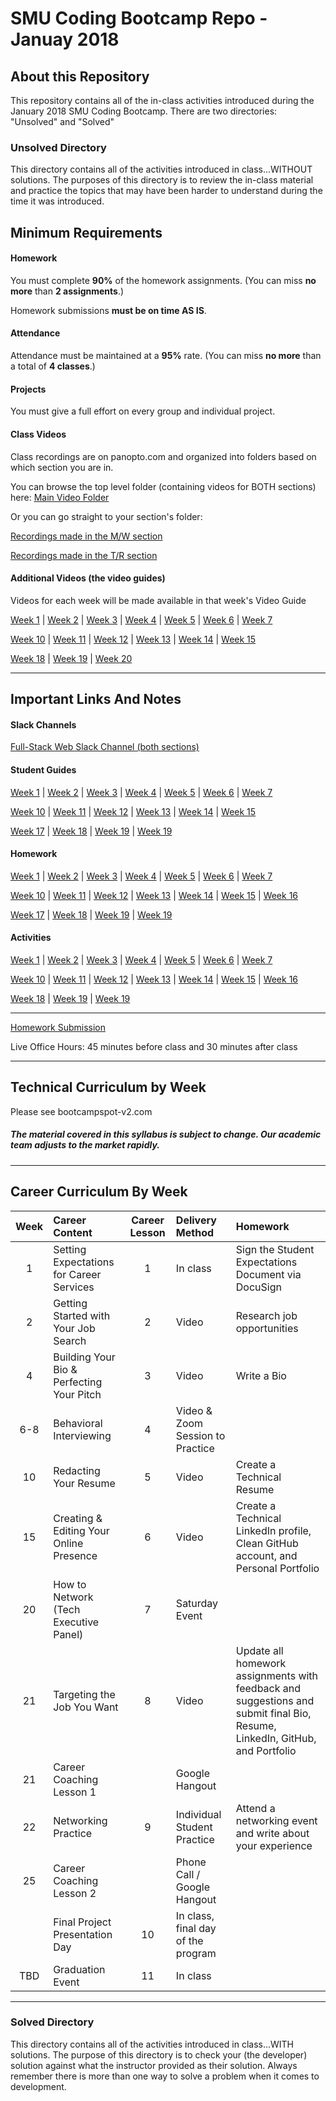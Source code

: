 # SMU Coding Bootcamp Repo - Januay 2018

## About this Repository

This repository contains all of the in-class activities introduced during the January 2018 SMU Coding Bootcamp. There are two directories: "Unsolved" and "Solved"

### Unsolved Directory

This directory contains all of the activities introduced in class...WITHOUT solutions. The purposes of this directory is to review the in-class material and practice the topics that may have been harder to understand during the time it was introduced.

## Minimum Requirements


#### Homework


You must complete **90%** of the homework assignments. (You can miss **no more** than **2 assignments**.)


Homework submissions **must be on time AS IS**. 


#### Attendance


Attendance must be maintained at a **95%** rate. (You can miss **no more** than a total of **4 classes**.)


#### Projects


You must give a full effort on every group and individual project.


#### Class Videos

Class recordings are on panopto.com and organized into folders based on which section you are in.

You can browse the top level folder (containing videos for BOTH sections) here:
[Main Video Folder](https://codingbootcamp.hosted.panopto.com/Panopto/Pages/Sessions/List.aspx?folderID=78b66bce-e3ee-40e1-9180-edb24d8f411f)

Or you can go straight to your section's folder:

[Recordings made in the M/W section](https://codingbootcamp.hosted.panopto.com/Panopto/Pages/Sessions/List.aspx?folderID=a7182c05-2c8f-41ed-9d8a-a86d0112a6bb)

[Recordings made in the T/R section](https://codingbootcamp.hosted.panopto.com/Panopto/Pages/Sessions/List.aspx?folderID=d623fb7f-c667-4636-b61d-a86b0027c690)

#### Additional Videos (the video guides)
Videos for each week will be made available in that week's Video Guide 

[Week 1](02-lesson-plans/part-time/01-Week/VideoGuide.md) | 
[Week 2](02-lesson-plans/part-time/02-Week/VideoGuide.md) | 
[Week 3](02-lesson-plans/part-time/03-Week/VideoGuide.md) | 
[Week 4](02-lesson-plans/part-time/04-Week/VideoGuide.md) | 
[Week 5](02-lesson-plans/part-time/05-Week/VideoGuide.md) | 
[Week 6](02-lesson-plans/part-time/06-Week/VideoGuide.md) | 
[Week 7](02-lesson-plans/part-time/07-Week/VideoGuide.md)


[Week 10](02-lesson-plans/part-time/10-Week/VideoGuide.md) | 
[Week 11](02-lesson-plans/part-time/11-Week/VideoGuide.md) | 
[Week 12](02-lesson-plans/part-time/12-Week/VideoGuide.md) | 
[Week 13](02-lesson-plans/part-time/13-Week/VideoGuide.md) | 
[Week 14](02-lesson-plans/part-time/14-Week/VideoGuide.md) | 
[Week 15](02-lesson-plans/part-time/15-Week/VideoGuide.md)


[Week 18](02-lesson-plans/part-time/18-Week/VideoGuide.md) | 
[Week 19](02-lesson-plans/part-time/19-Week/VideoGuide.md) | 
[Week 20](02-lesson-plans/part-time/20-Week/VideoGuide.md)

-----------------------------------------


## Important Links And Notes

#### Slack Channels
[Full-Stack Web Slack Channel (both sections)](https://smujan18cohort.slack.com/messages/C8WKRP3UM)

#### Student Guides
[Week 1](02-lesson-plans/part-time/01-Week/StudentGuide.md) | 
[Week 2](02-lesson-plans/part-time/02-Week/StudentGuide.md) | 
[Week 3](02-lesson-plans/part-time/03-Week/StudentGuide.md) | 
[Week 4](02-lesson-plans/part-time/04-Week/StudentGuide.md) | 
[Week 5](02-lesson-plans/part-time/05-Week/StudentGuide.md) | 
[Week 6](02-lesson-plans/part-time/06-Week/StudentGuide.md) | 
[Week 7](02-lesson-plans/part-time/07-Week/StudentGuide.md)


[Week 10](02-lesson-plans/part-time/10-Week/StudentGuide.md) | 
[Week 11](02-lesson-plans/part-time/11-Week/StudentGuide.md) | 
[Week 12](02-lesson-plans/part-time/12-Week/StudentGuide.md) | 
[Week 13](02-lesson-plans/part-time/13-Week/StudentGuide.md) | 
[Week 14](02-lesson-plans/part-time/14-Week/StudentGuide.md) | 
[Week 15](02-lesson-plans/part-time/15-Week/StudentGuide.md)


[Week 17](02-lesson-plans/part-time/17-Week/StudentGuide.md) | 
[Week 18](02-lesson-plans/part-time/18-Week/StudentGuide.md) | 
[Week 19](02-lesson-plans/part-time/19-Week/StudentGuide.md) | 
[Week 19](02-lesson-plans/part-time/20-Week/StudentGuide.md)

#### Homework
[Week 1](01-Class-Content/01-html-git-css/02-Homework) | 
[Week 2](01-Class-Content/02-css-bootstrap/02-Homework) | 
[Week 3](01-Class-Content/03-javascript/02-Homework) | 
[Week 4](01-Class-Content/04-jquery/02-Homework) | 
[Week 5](01-Class-Content/05-timers/02-Homework) | 
[Week 6](01-Class-Content/06-ajax/02-Homework) | 
[Week 7](01-Class-Content/07-firebase/02-Homework)


[Week 10](01-Class-Content/10-nodejs/02-Homework) | 
[Week 11](01-Class-Content/11-js-constructors/02-Homework) | 
[Week 12](01-Class-Content/12-mysql/02-Homework) | 
[Week 13](01-Class-Content/13-express/02-Homework) | 
[Week 14](01-Class-Content/14-handlebars/02-Homework) | 
[Week 15](01-Class-Content/15-sequelize/02-Homework) | 
[Week 16](01-Class-Content/16-testing/02-Project-Requirements)


[Week 17](01-Class-Content/17-portfolio-update/01-Homework) | 
[Week 18](01-Class-Content/18-mongo-mongoose/02-Homework) | 
[Week 19](01-Class-Content/19-react/02-Homework) | 
[Week 19](01-Class-Content/20-react/02-Homework)

#### Activities
[Week 1](01-Class-Content/01-html-git-css/01-Activities) | 
[Week 2](01-Class-Content/02-css-bootstrap/01-Activities) | 
[Week 3](01-Class-Content/03-javascript/01-Activities) | 
[Week 4](01-Class-Content/04-jquery/01-Activities) | 
[Week 5](01-Class-Content/05-timers/01-Activities) | 
[Week 6](01-Class-Content/06-ajax/01-Activities) | 
[Week 7](01-Class-Content/07-firebase/01-Activities)


[Week 10](01-Class-Content/10-nodejs/01-Activities) | 
[Week 11](01-Class-Content/11-js-constructors/01-Activities) | 
[Week 12](01-Class-Content/12-mysql/01-Activities) | 
[Week 13](01-Class-Content/13-express/01-Activities) | 
[Week 14](01-Class-Content/14-handlebars/01-Activities) | 
[Week 15](01-Class-Content/15-sequelize/01-Activities) | 
[Week 16](01-Class-Content/16-testing/01-Activities)


[Week 18](01-Class-Content/18-mongo-mongoose/01-Activities) | 
[Week 19](01-Class-Content/19-react/01-Activities) | 
[Week 19](01-Class-Content/20-react/01-Activities)

-----------------------------------------


[Homework Submission](http://bootcampspot-v2.com)


Live Office Hours: 45 minutes before class and 30 minutes after class


-----------------------------------------
## Technical Curriculum by Week

Please see bootcampspot-v2.com

##### The material covered in this syllabus is subject to change. Our academic team adjusts to the market rapidly.

-----------------------------------------
## Career Curriculum By Week

| Week  | Career Content | Career Lesson | Delivery Method | Homework |
| :---: | :--------------| :------------:| :-------------- |:---------| 
| 1   | Setting Expectations for Career Services  | 1  | In class                           | Sign the Student Expectations Document via DocuSign                                                                          |
| 2   | Getting Started with Your Job Search      | 2  | Video                              | Research job opportunities                                                                                                   |
| 4   | Building Your Bio & Perfecting Your Pitch | 3  | Video                              | Write a Bio                                                                                                                  |
| 6-8 | Behavioral Interviewing                   | 4  | Video & Zoom Session to Practice   |                                                                                                                              |
| 10  | Redacting Your Resume                     | 5  | Video                              | Create a Technical Resume                                                                                                    |
| 15  | Creating & Editing Your Online Presence   | 6  | Video                              | Create a Technical LinkedIn profile, Clean GitHub account, and Personal Portfolio                                            |
| 20  | How to Network (Tech Executive Panel)     | 7  | Saturday Event                     |                                                                                                                              |
| 21  | Targeting the Job You Want                | 8  | Video                              | Update all homework assignments with feedback and suggestions and submit final Bio, Resume, LinkedIn, GitHub, and Portfolio  |
| 21  | Career Coaching Lesson 1                  |    | Google Hangout                     |                                                                                                                              |
| 22  | Networking Practice                       | 9  | Individual Student Practice        | Attend a networking event and write about your experience                                                                    |
| 25  | Career Coaching Lesson 2                  |    | Phone Call / Google Hangout        |                                                                                                                              |
|     | Final Project Presentation Day            | 10 | In class, final day of the program |                                                                                                                              | 
| TBD | Graduation Event                          | 11 | In class                           |                                                                                                                              | 

-----------------------------------------


### Solved Directory

This directory contains all of the activities introduced in class...WITH solutions. The purpose of this directory is to check your (the developer) solution against what the instructor provided as their solution. Always remember there is more than one way to solve a problem when it comes to development.